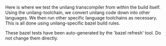 Here is where we test the unilang transcompiler from within the build itself.
Using the unilang-toolchain, we convert unilang code down into other languages.
We then run other specific language toolchains as necessary.
This is all done using unilang-specific bazel build rules.

These bazel tests have been auto-generated by the 'bazel refresh' tool.
Do not change them directly.
